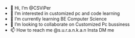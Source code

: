 - 👋 Hi, I’m @CSViPer
- 👀 I’m interested in customized pc and code learning
- 🌱 I’m currently learning BE Computer Science
- 💞️ I’m looking to collaborate on Customized Pc bussiness
- 📫 How to reach me  @s.u.r.a.n.k.a.n Insta DM me

<!---
CSViPer/CSViPer is a ✨ special ✨ repository because its `README.md` (this file) appears on your GitHub profile.
You can click the Preview link to take a look at your changes.
--->
